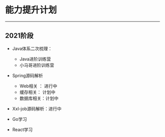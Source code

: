 # 能力提升计划
***
## 2021阶段
- Java体系二次梳理：
  - Java进阶训练营
  - 小马哥进阶训练营

- Spring源码解析
  - Web相关 ： 进行中
  - 缓存相关： 计划中
  - 数据库相关：计划中

- Xxl-job源码解析：进行中

- Go学习
- React学习